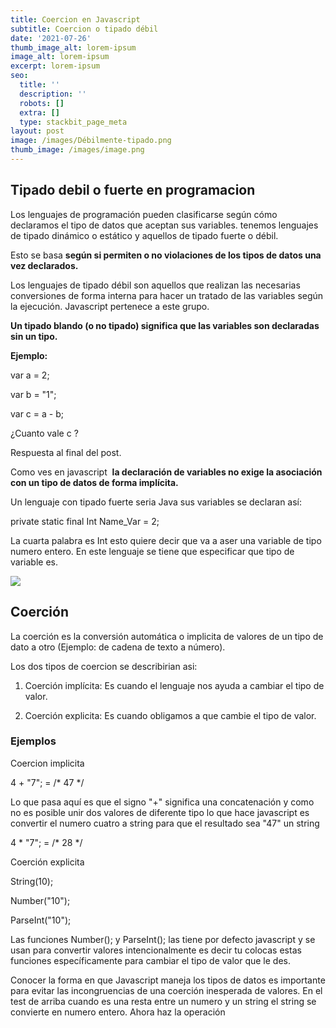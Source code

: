 ```yaml
---
title: Coercion en Javascript
subtitle: Coercion o tipado débil
date: '2021-07-26'
thumb_image_alt: lorem-ipsum
image_alt: lorem-ipsum
excerpt: lorem-ipsum
seo:
  title: ''
  description: ''
  robots: []
  extra: []
  type: stackbit_page_meta
layout: post
image: /images/Débilmente-tipado.png
thumb_image: /images/image.png
---
```

## Tipado debil o fuerte en programacion

Los lenguajes de programación pueden clasificarse según cómo declaramos el tipo de datos que aceptan sus variables. tenemos lenguajes de tipado dinámico o estático y aquellos de tipado fuerte o débil.

Esto se basa **según si permiten o no violaciones de los tipos de datos una vez declarados.**

Los lenguajes de tipado débil son aquellos que realizan las necesarias conversiones de forma interna para hacer un tratado de las variables según la ejecución. Javascript pertenece a este grupo.

**Un tipado blando (o no tipado) significa que las variables son declaradas sin un tipo.**

**Ejemplo:**

var a = 2;

var b = "1";

var c = a - b;

¿Cuanto vale c ?

Respuesta al final del post.

Como ves en javascript  **la declaración de variables no exige la asociación con un tipo de datos de forma implícita.**

Un lenguaje con tipado fuerte seria Java sus variables se declaran así:

private static final Int Name_Var = 2;

La cuarta palabra es Int esto quiere decir que va a aser una variable de tipo numero entero. En este lenguaje se tiene que especificar que tipo de variable es.

![](https://miro.medium.com/max/1360/0\*F-rMIkdywVWyB5a6.png)

## Coerción

La coerción es la conversión automática o implicita de valores de un tipo de dato a otro (Ejemplo: de cadena de texto a número).

Los dos tipos de coercion se describirian asi:

1.  Coerción implícita: Es cuando el lenguaje nos ayuda a cambiar el tipo de valor.

2.  Coerción explicita: Es cuando obligamos a que cambie el tipo de valor.

### Ejemplos

Coercion implicita

4 + "7";  =   /\* 47 \*/

Lo que pasa aquí es que el signo "+" significa una concatenación y como no es posible unir dos valores de diferente tipo lo que hace javascript es convertir el numero cuatro a string para que el resultado sea "47" un string

4 \* "7";  =   /\* 28 \*/

Coerción explicita

String(10);

Number("10");

ParseInt("10");

Las funciones Number(); y ParseInt(); las tiene por defecto javascript y se usan para convertir valores intencionalmente es decir tu colocas estas funciones específicamente para cambiar el tipo de valor que le des.

Conocer la forma en que Javascript maneja los tipos de datos es importante para evitar las incongruencias de una coerción inesperada de valores. En el test de arriba cuando es una resta entre un numero y un string el string se convierte en numero entero. Ahora haz la operación
